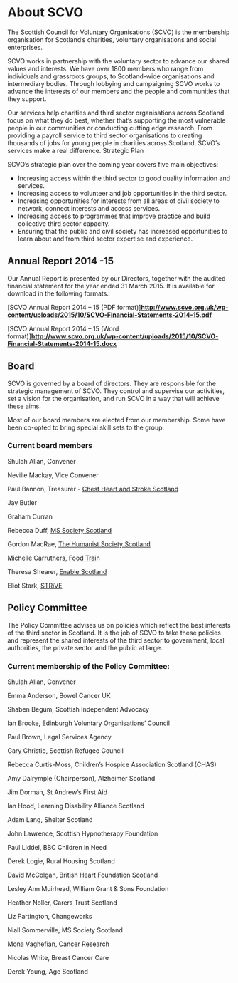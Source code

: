 # About SCVO

The Scottish Council for Voluntary Organisations (SCVO) is the membership organisation for Scotland’s charities, voluntary organisations and social enterprises.

SCVO works in partnership with the voluntary sector to advance our shared values and interests. We have over 1800 members who range from individuals and grassroots groups, to Scotland-wide organisations and intermediary bodies. Through lobbying and campaigning SCVO works to advance the interests of our members and the people and communities that they support.

Our services help charities and third sector organisations across Scotland focus on what they do best, whether that’s supporting the most vulnerable people in our communities or conducting cutting edge research. From providing a payroll service to third sector organisations to creating thousands of jobs for young people in charities across Scotland, SCVO’s services make a real difference.
Strategic Plan

SCVO’s strategic plan over the coming year covers five main objectives:

* Increasing access within the third sector to good quality information and services.
* Increasing access to volunteer and job opportunities in the third sector.
* Increasing opportunities for interests from all areas of civil society to network, connect interests and access services.
* Increasing access to programmes that improve practice and build collective third sector capacity.
* Ensuring that the public and civil society has increased opportunities to learn about and from third sector expertise and experience.

## Annual Report 2014 -15

Our Annual Report is presented by our Directors, together with the audited financial statement for the year ended 31 March 2015. It is available for download in the following formats.

[SCVO Annual Report 2014 – 15 (PDF format)]**http://www.scvo.org.uk/wp-content/uploads/2015/10/SCVO-Financial-Statements-2014-15.pdf**

[SCVO Annual Report 2014 – 15 (Word format)]**http://www.scvo.org.uk/wp-content/uploads/2015/10/SCVO-Financial-Statements-2014-15.docx**

## Board

SCVO is governed by a board of directors. They are responsible for the strategic management of SCVO. They control and supervise our activities, set a vision for the organisation, and run SCVO in a way that will achieve these aims.

Most of our board members are elected from our membership. Some have been co-opted to bring special skill sets to the group.

### Current board members

Shulah Allan, Convener

Neville Mackay, Vice Convener

Paul Bannon, Treasurer - [Chest Heart and Stroke Scotland](http://www.chss.org.uk/)

Jay Butler

Graham Curran

Rebecca Duff, [MS Society Scotland](https://www.mssociety.org.uk/near-me/branches/ms-society-scotland)

Gordon MacRae, [The Humanist Society Scotland](http://www.humanism-scotland.org.uk/)

Michelle Carruthers, [Food Train](http://www.thefoodtrain.co.uk/)

Theresa Shearer, [Enable Scotland](http://www.enable.org.uk/)

Eliot Stark, [STRiVE](http://strive.me.uk/)

## Policy Committee

The Policy Committee advises us on policies which reflect the best interests of the third sector in Scotland. It is the job of SCVO to take these policies and represent the shared interests of the third sector to government, local authorities, the private sector and the public at large.

### Current membership of the Policy Committee:

Shulah Allan, Convener

Emma Anderson, Bowel Cancer UK

Shaben Begum, Scottish Independent Advocacy

Ian Brooke, Edinburgh Voluntary Organisations’ Council

Paul Brown, Legal Services Agency

Gary Christie, Scottish Refugee Council

Rebecca Curtis-Moss, Children’s Hospice Association Scotland (CHAS)

Amy Dalrymple (Chairperson), Alzheimer Scotland

Jim Dorman, St Andrew’s First Aid

Ian Hood, Learning Disability Alliance Scotland

Adam Lang, Shelter Scotland

John Lawrence, Scottish Hypnotherapy Foundation

Paul Liddel, BBC Children in Need

Derek Logie, Rural Housing Scotland

David McColgan, British Heart Foundation Scotland

Lesley Ann Muirhead, William Grant & Sons Foundation

Heather Noller, Carers Trust Scotland

Liz Partington, Changeworks

Niall Sommerville, MS Society Scotland

Mona Vaghefian, Cancer Research

Nicolas White, Breast Cancer Care

Derek Young, Age Scotland
